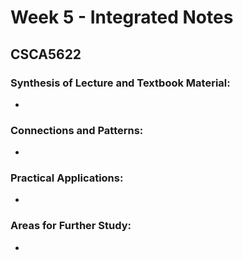 # Week 5 - Integrated Notes

## CSCA5622

### Synthesis of Lecture and Textbook Material:
- 

### Connections and Patterns:
- 

### Practical Applications:
- 

### Areas for Further Study:
- 
